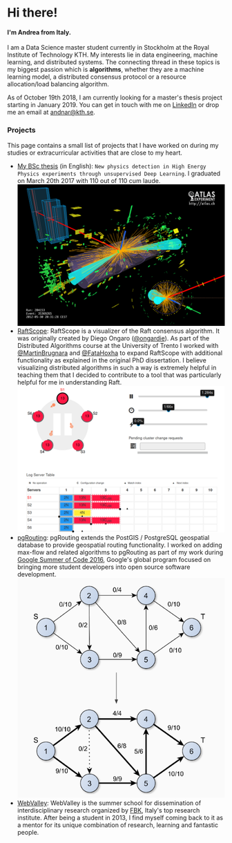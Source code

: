 # Hi there!
#### I'm Andrea from Italy.

I am a Data Science master student currently in Stockholm at the Royal Institute of Technology KTH. 
My interests lie in data engineering, machine learning, and distributed systems. The connecting thread in these topics
is my biggest passion which is **algorithms**, whether they are a machine learning model, a distributed consensus protocol
 or a resource allocation/load balancing algorithm.

As of October 19th 2018, I am currently looking for a master's thesis project starting in January 2019. You can get in
 touch with me on [LinkedIn](https://linkedin.com/in/andrea-nardelli) or drop me an email at andnar@kth.se.

### Projects
This page contains a small list of projects that I have worked on during my studies or extracurricular activities that
 are close to my heart.

 * [My BSc thesis](static/pdf/new_physics_detection.pdf) (in English): `New physics detection in High Energy 
 Physics experiments through unsupervised Deep Learning`. I graduated on March 20th 2017 
 with 110 out of 110 cum laude.
 ![ATLAS experiment](static/img/atlas.png)
 * [RaftScope](raftscope): RaftScope is a visualizer of the Raft consensus algorithm. It was originally
 created by Diego Ongaro ([@ongardie](https://github.com/ongardie)). As part of the Distributed Algorithms course at the
 University of Trento I worked with [@MartinBrugnara](https://github.com/MartinBrugnara) and [@FataHoxha](https://github.com/FataHoxha) to
 expand RaftScope with additional functionality as explained in the original PhD dissertation. I believe visualizing
 distributed algorithms in such a way is extremely helpful in teaching them that I decided to contribute to a tool that
 was particularly helpful for me in understanding Raft.
 ![RaftScope](static/img/raftscope.png)
 * [pgRouting](https://pgrouting.org/): pgRouting extends the PostGIS / PostgreSQL geospatial database to provide 
 geospatial routing functionality. I worked on adding max-flow and related algorithms to pgRouting as part of my work 
 during [Google Summer of Code 2016](https://summerofcode.withgoogle.com/archive/2016/projects/6192757919973376/), Google's
 global program focused on bringing more student developers into open source software development.
 ![MaxFlow](static/img/maxflow_pgrouting.png)
 * [WebValley](https://webvalley.fbk.eu/):  WebValley is the summer school for dissemination of interdisciplinary research
 organized by [FBK](https://www.fbk.eu/en/), Italy's top research institute. After being a student in 2013, I find myself coming back to it
 as a mentor for its unique combination of research, learning and fantastic people.

